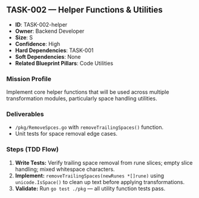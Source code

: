 ## TASK-002 — Helper Functions & Utilities

- **ID**: TASK-002-helper
- **Owner**: Backend Developer
- **Size**: S
- **Confidence**: High
- **Hard Dependencies**: TASK-001
- **Soft Dependencies**: None
- **Related Blueprint Pillars**: Code Utilities

### Mission Profile
Implement core helper functions that will be used across multiple transformation modules, particularly space handling utilities.

### Deliverables
- `/pkg/RemoveSpces.go` with `removeTrailingSpaces()` function.
- Unit tests for space removal edge cases.

### Steps (TDD Flow)
1. **Write Tests:** Verify trailing space removal from rune slices; empty slice handling; mixed whitespace characters.
2. **Implement:** `removeTrailingSpaces(newRunes *[]rune)` using `unicode.IsSpace()` to clean up text before applying transformations.
3. **Validate:** Run `go test ./pkg` — all utility function tests pass.
